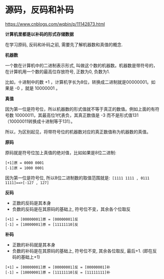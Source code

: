 # 源码，反码和补码

https://www.cnblogs.com/wqbin/p/11142873.html

**计算机里都是以补码的形式存储数据**

在学习原码, 反码和补码之前, 需要先了解机器数和真值的概念.

**机器数**

一个数在计算机中的二进制表示形式, 叫做这个数的机器数。机器数是带符号的，在计算机用一个数的最高位存放符号, 正数为0, 负数为1.

比如，十进制中的数 +1 ，计算机字长为8位，转换成二进制就是00000001。如果是 -0 ，就是 10000001 。

**真值**

因为第一位是符号位，所以机器数的形式值就不等于真正的数值。例如上面的有符号数 10000011，其最高位1代表负，其真正数值是 -3 而不是形式值131（10000011转换成十进制等于131）。

所以，为区别起见，将带符号位的机器数对应的真正数值称为机器数的真值。

**原码**

原码就是符号位加上真值的绝对值，比如如果是8位二进制:

```
[+1]原 = 0000 0001
[-1]原 = 1000 0001
```

因为第一位是符号位, 所以8位二进制数的取值范围就是:` [1111 1111 , 0111 1111]==>[-127 , 127]`

**反码**

- 正数的反码是其本身
- 负数的反码是在其原码的基础上, 符号位不变，其余各个位取反

```
[+1] = [00000001]原 = [00000001]反
[-1] = [10000001]原 = [11111110]反
```

**补码**

- 正数的补码就是其本身
- 负数的补码是在其原码的基础上, 符号位不变, 其余各位取反, 最后+1. (即在反码的基础上+1)

```
[+1] = [00000001]原 = [00000001]反 = [00000001]补
[-1] = [10000001]原 = [11111110]反 = [11111111]补
```

